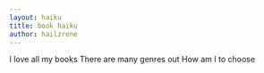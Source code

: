 ```yaml
---
layout: haiku
title: book haiku
author: hailzrene
---
```


I love all my books
There are many genres out
How am I to choose